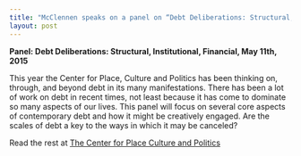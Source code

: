 ```yaml
---
title: "McClennen speaks on a panel on “Debt Deliberations: Structural, institutional, Financial” at the Center for Place, Culture, and Politics at CUNY's Graduate Center May 11."
layout: post
---
```

**Panel: Debt Deliberations: Structural, Institutional, Financial, May 11th, 2015**  

This year the Center for Place, Culture and Politics has been thinking on, through, and beyond debt in its many manifestations. There has been a lot of work on debt in recent times, not least because it has come to dominate so many aspects of our lives. This panel will focus on several core aspects of contemporary debt and how it might be creatively engaged. Are the scales of debt a key to the ways in which it may be canceled?


Read the rest at [The Center for Place Culture and Politics](https://pcp.gc.cuny.edu/events/panel-debt-deliberations-structural-institutional-financial/)
